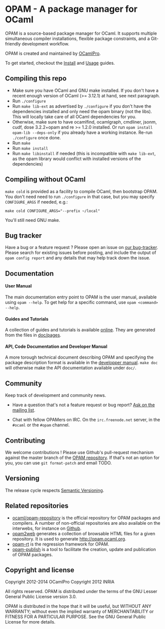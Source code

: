 # OPAM - A package manager for OCaml

OPAM is a source-based package manager for OCaml. It supports multiple simultaneous
compiler installations, flexible package constraints, and a Git-friendly development
workflow.

OPAM is created and maintained by [OCamlPro](http://www.ocamlpro.com).

To get started, checkout the [Install](http://opam.ocaml.org/doc/Install.html)
and [Usage](http://opam.ocaml.org/doc/Usage.html) guides.

## Compiling this repo

* Make sure you have OCaml and GNU make installed. If you don't have a recent
  enough version of OCaml (>= 3.12.1) at hand, see next paragraph.
* Run `./configure`
* Run `make lib-ext` as advertised by `./configure` if you don't have the
  dependencies installed and only need the opam binary (not the libs). This will
  locally take care of all OCaml dependencies for you.
* Otherwise, make sure to have ocamlfind, ocamlgraph, cmdliner, jsonm, cudf,
  dose 3.2.2+opam and re >= 1.2.0 installed. Or run `opam install
  opam-lib --deps-only` if you already have a working instance. Re-run
  `./configure` once done.
* Run `make`
* Run `make install`
* Run `make libinstall` if needed (this is incompatible with `make lib-ext`, as
  the opam library would conflict with installed versions of the dependencies)

## Compiling without OCaml

`make cold` is provided as a facility to compile OCaml, then bootstrap OPAM.
You don't need need to run `./configure` in that case, but
you may specify `CONFIGURE_ARGS` if needed, e.g.:

```
make cold CONFIGURE_ARGS="--prefix ~/local"
```

You'll still need GNU make.

## Bug tracker

Have a bug or a feature request ? Please open an issue on [our
bug-tracker](https://github.com/ocaml/opam/issues). Please search for existing
issues before posting, and include the output of `opam config report` and any
details that may help track down the issue.

## Documentation

#### User Manual

The main documentation entry point to OPAM is the user manual,
available using `opam --help`. To get help for a specific command, use
`opam <command> --help`.

#### Guides and Tutorials

A collection of guides and tutorials is available
[online](http://opam.ocaml.org/doc/Usage.html). They are generated from the
files in [doc/pages](https://github.com/ocaml/opam/tree/master/doc/pages).

#### API, Code Documentation and Developer Manual

A more torough technical document describing OPAM and specifying the package
description format is available in the
[developper manual](http://opam.ocaml.org/doc/manual/dev-manual.html). `make
doc` will otherwise make the API documentation available under `doc/`.

## Community

Keep track of development and community news.

* Have a question that's not a feature request or bug report?
  [Ask on the mailing list](http://lists.ocaml.org/listinfo/infrastructure).

* Chat with fellow OPAMers on IRC. On the `irc.freenode.net` server,
  in the `#ocaml` or the `#opam` channel.

## Contributing

We welcome contributions ! Please use Github's pull-request mechanism against
the master branch of the [OPAM repository](https://github.com/ocaml/opam). If
that's not an option for you, you can use `git format-patch` and email TODO.

## Versioning

The release cycle respects [Semantic Versioning](http://semver.org/).

## Related repositories

- [ocaml/opam-repository](https://github.com/ocaml/opam-repository) is the
  official repository for OPAM packages and compilers. A number of non-official
  repositories are also available on the interwebs, for instance on
  [Github](https://github.com/search?q=opam-repo&type=Repositories).
- [opam2web](https://github.com/ocaml/opam2web) generates a collection of
  browsable HTML files for a given repository. It is used to generate
  http://opam.ocaml.org.
- [opam-rt](https://github.com/ocaml/opam-rt) is the regression framework for OPAM.
- [opam-publish](https://github.com/AltGr/opam-publish) is a tool to facilitate
  the creation, update and publication of OPAM packages.

## Copyright and license

Copyright 2012-2014 OCamlPro
Copyright 2012 INRIA

All rights reserved. OPAM is distributed under the terms of
the GNU Lesser General Public License version 3.0.

OPAM is distributed in the hope that it will be useful,
but WITHOUT ANY WARRANTY; without even the implied warranty of
MERCHANTABILITY or FITNESS FOR A PARTICULAR PURPOSE.  See the
GNU General Public License for more details.

